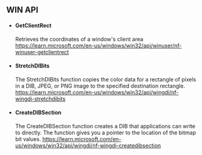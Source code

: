 ## WIN API
- #### GetClientRect
  Retrieves the coordinates of a window's client area
https://learn.microsoft.com/en-us/windows/win32/api/winuser/nf-winuser-getclientrect
- #### StretchDIBits
  The StretchDIBits function copies the color data for a rectangle of pixels in a DIB, JPEG, or PNG image to the specified destination rectangle.
https://learn.microsoft.com/en-us/windows/win32/api/wingdi/nf-wingdi-stretchdibits
- #### CreateDIBSection
  The CreateDIBSection function creates a DIB that applications can write to directly. The function gives you a pointer to the location of the bitmap bit values.
https://learn.microsoft.com/en-us/windows/win32/api/wingdi/nf-wingdi-createdibsection
